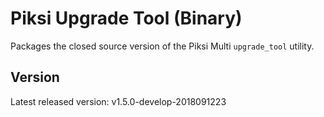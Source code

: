 # Piksi Upgrade Tool (Binary)

Packages the closed source version of the Piksi Multi `upgrade_tool` utility.

## Version

Latest released version:  v1.5.0-develop-2018091223
